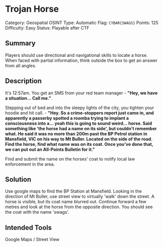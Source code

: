 # Trojan Horse
Category: Geospatial OSINT
Type: Automatic
Flag: `CYBAR{SWAGS}`
Points: 125
Difficulty: Easy
Status: Playable after CTF

## Summary
Players should use directional and navigational skills to locate a horse. When faced with partial information, think outside the box to get an answer from all angles.

## Description
It's 12:57am. You get an SMS from your red team manager - **"Hey, we have a situation... Call me."**. 

Stepping out of bed and into the sleepy lights of the city, you tighten your hoodie and hit call. - **"Hey. So a crime-stoppers report just came in, and apparently a passerby spotted a roomba trying to implant a consciousness into a... yeah this is going to sound weird... horse. Said something like 'the horse had a name on its side', but couldn't remember what. He said it was no more than 200m past the BP Petrol station in Mansfield, VIC on his way to Mt Buller. Located on the side of the road. Find the horse, find what name was on its coat. Once you've done that, we can put out an All-Points Bulletin for it."**

Find and submit the name on the horses' coat to notify local law enforcement in the area.
 
## Solution
Use google maps to find the BP Station at Mansfield. Looking in the direction of Mt Buller, use street view to virtually 'walk' down the street. A horse is visible, but its coat name blurred out. Continue forward a few metres and look at the horse from the opposite direction. You should see the coat with the name 'swags'.

## Intended Tools
Google Maps / Street View
